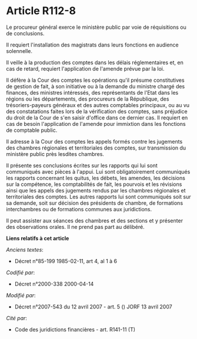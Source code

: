# Article R112-8

Le procureur général exerce le ministère public par voie de réquisitions ou de conclusions.

Il requiert l'installation des magistrats dans leurs fonctions en audience solennelle.

Il veille à la production des comptes dans les délais réglementaires et, en cas de retard, requiert l'application de l'amende
prévue par la loi.

Il défère à la Cour des comptes les opérations qu'il présume constitutives de gestion de fait, à son initiative ou à la
demande du ministre chargé des finances, des ministres intéressés, des représentants de l'Etat dans les régions ou les
départements, des procureurs de la République, des trésoriers-payeurs généraux et des autres comptables principaux, ou au vu
des constatations faites lors de la vérification des comptes, sans préjudice du droit de la Cour de s'en saisir d'office dans
ce dernier cas. Il requiert en cas de besoin l'application de l'amende pour immixtion dans les fonctions de comptable public.

Il adresse à la Cour des comptes les appels formés contre les jugements des chambres régionales et territoriales des comptes,
sur transmission du ministère public près lesdites chambres.

Il présente ses conclusions écrites sur les rapports qui lui sont communiqués avec pièces à l'appui. Lui sont obligatoirement
communiqués les rapports concernant les quitus, les débets, les amendes, les décisions sur la compétence, les comptabilités
de fait, les pourvois et les révisions ainsi que les appels des jugements rendus par les chambres régionales et territoriales
des comptes. Les autres rapports lui sont communiqués soit sur sa demande, soit sur décision des présidents de chambre, de
formations interchambres ou de formations communes aux juridictions.

Il peut assister aux séances des chambres et des sections et y présenter des observations orales. Il ne prend pas part au
délibéré.

**Liens relatifs à cet article**

_Anciens textes_:

  - Décret n°85-199 1985-02-11, art 4, al 1 à 6

_Codifié par_:

  - Décret n°2000-338 2000-04-14

_Modifié par_:

  - Décret n°2007-543 du 12 avril 2007 - art. 5 () JORF 13 avril 2007

_Cité par_:

  - Code des juridictions financières - art. R141-11 (T)
